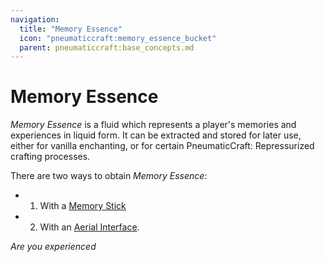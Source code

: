 ```yaml
---
navigation:
  title: "Memory Essence"
  icon: "pneumaticcraft:memory_essence_bucket"
  parent: pneumaticcraft:base_concepts.md
---
```


# Memory Essence

*Memory Essence* is a fluid which represents a player's memories and experiences in liquid form. It can be extracted and stored for later use, either for vanilla enchanting, or for certain <Color hex="#228">PneumaticCraft: Repressurized</Color> crafting processes.

There are two ways to obtain *Memory Essence*:
- 1. With a [Memory Stick](../tools/memory_stick.md)
- 2. With an [Aerial Interface](../machines/aerial_interface.md).

<ItemImage id="pneumaticcraft:memory_essence_bucket" />

*Are you experienced*

